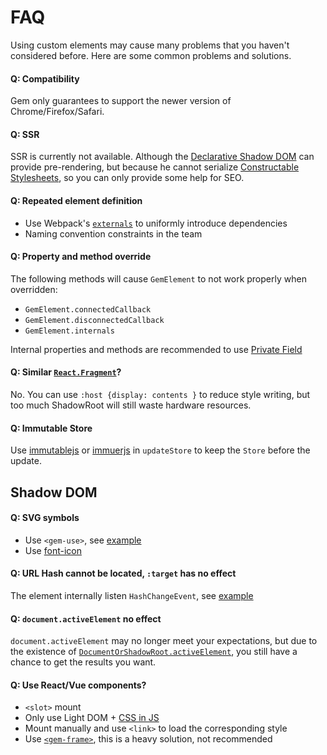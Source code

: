 # FAQ

Using custom elements may cause many problems that you haven't considered before. Here are some common problems and solutions.

#### Q: Compatibility

Gem only guarantees to support the newer version of Chrome/Firefox/Safari.

#### Q: SSR

SSR is currently not available. Although the [Declarative Shadow DOM](https://github.com/w3c/webcomponents/blob/gh-pages/proposals/Declarative-Shadow-DOM.md) can provide pre-rendering, but because he cannot serialize [Constructable Stylesheets](https://web.dev/constructable-stylesheets/), so you can only provide some help for SEO.

#### Q: Repeated element definition

- Use Webpack's [`externals`](https://webpack.js.org/configuration/externals/) to uniformly introduce dependencies
- Naming convention constraints in the team

#### Q: Property and method override

The following methods will cause `GemElement` to not work properly when overridden:

- `GemElement.connectedCallback`
- `GemElement.disconnectedCallback`
- `GemElement.internals`

Internal properties and methods are recommended to use [Private Field](https://developer.mozilla.org/en-US/docs/Web/JavaScript/Reference/Classes/Private_class_fields)

#### Q: Similar [`React.Fragment`](https://reactjs.org/docs/fragments.html)?

No. You can use `:host {display: contents }` to reduce style writing, but too much ShadowRoot will still waste hardware resources.

#### Q: Immutable Store

Use [immutablejs](https://github.com/immutable-js/immutable-js) or [immuerjs](https://github.com/immerjs/immer) in `updateStore` to keep the `Store` before the update.

## Shadow DOM

#### Q: SVG symbols

- Use `<gem-use>`, see [example](https://github.com/mantou132/gem/tree/main/packages/gem-examples/src/svg-icon)
- Use [font-icon](https://css-tricks.com/html-for-icon-font-usage/)

#### Q: URL Hash cannot be located, `:target` has no effect

The element internally listen `HashChangeEvent`, see [example](https://github.com/mantou132/gem/tree/main/packages/gem-examples/src/hash)

#### Q: `document.activeElement` no effect

`document.activeElement` may no longer meet your expectations, but due to the existence of [`DocumentOrShadowRoot.activeElement`](https://developer.mozilla.org/en-US/docs/Web/API/DocumentOrShadowRoot/activeElement), you still have a chance to get the results you want.

#### Q: Use React/Vue components?

- `<slot>` mount
- Only use Light DOM + [CSS in JS](./001-basic/006-styled-element.md#css-in-js)
- Mount manually and use `<link>` to load the corresponding style
- Use [`<gem-frame>`](https://github.com/mantou132/gem-frame), this is a heavy solution, not recommended
